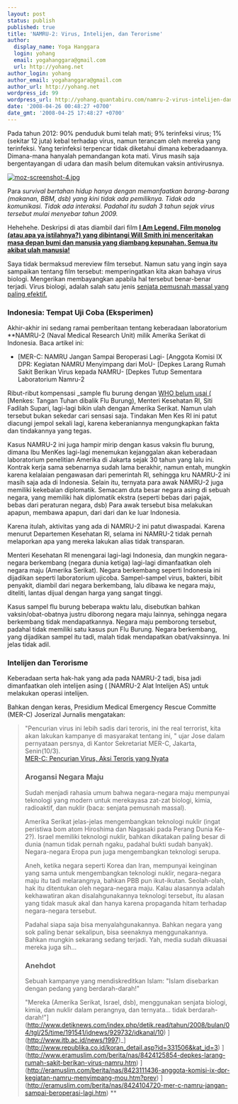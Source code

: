 ```yaml
---
layout: post
status: publish
published: true
title: 'NAMRU-2: Virus, Intelijen, dan Terorisme'
author:
  display_name: Yoga Hanggara
  login: yohang
  email: yogahanggara@gmail.com
  url: http://yohang.net
author_login: yohang
author_email: yogahanggara@gmail.com
author_url: http://yohang.net
wordpress_id: 99
wordpress_url: http://yohang.quantabiru.com/namru-2-virus-intelijen-dan-terorisme/
date: '2008-04-26 00:48:27 +0700'
date_gmt: '2008-04-25 17:48:27 +0700'
---
```

Pada tahun 2012: 90% penduduk bumi telah mati; 9% terinfeksi virus; 1% (sekitar 12 juta) kebal terhadap virus, namun terancam oleh mereka yang terinfeksi. Yang terinfeksi terpencar tidak diketahui dimana keberadaannya. Dimana-mana hanyalah pemandangan kota mati. Virus masih saja bergentayangan di udara dan masih belum ditemukan vaksin antivirusnya.

[![moz-screenshot-4.jpg](http://yohang.net/wp-content/uploads/moz-screenshot-42.jpg)](http://s190.photobucket.com/albums/z100/yohang/Weblog/?action=view&current=moz-screenshot-4.jpg)

Para _survival bertahan hidup hanya dengan memanfaatkan barang-barang (makanan, BBM, dsb) yang kini tidak ada pemiliknya. Tidak ada komunikasi. Tidak ada interaksi. Padahal itu sudah 3 tahun sejak virus tersebut mulai menyebar tahun 2009._

Hehehehe. Deskripsi di atas diambil dari film **[I Am Legend. Film monolog (atau apa ya istilahnya?) yang dibintangi Will Smith ini menceritakan masa depan bumi dan manusia yang diambang kepunahan. Semua itu akibat ulah manusia!](http://en.wikipedia.org/wiki/I_Am_Legend_%28film%29)**

Saya tidak bermaksud mereview film tersebut. Namun satu yang ingin saya sampaikan tentang film tersebut: memperingatkan kita akan bahaya virus biologi. Mengerikan membayangkan apabila hal tersebut benar-benar terjadi. Virus biologi, adalah salah satu jenis [senjata pemusnah massal yang paling efektif.](http://en.wikipedia.org/wiki/Weapons_of_mass_destruction)

### Indonesia: Tempat Uji Coba (Eksperimen)  
Akhir-akhir ini sedang ramai pemberitaan tentang keberadaan laboratorium **NAMRU-2 (Naval Medical Research Unit) milik Amerika Serikat di Indonesia. Baca artikel ini:
- [MER-C: NAMRU Jangan Sampai Beroperasi Lagi- [Anggota Komisi IX DPR: Kegiatan NAMRU Menyimpang dari MoU- [Depkes Larang Rumah Sakit Berikan Virus kepada NAMRU- [Depkes Tutup Sementara Laboratorium Namru-2  
  
  
Ribut-ribut kompensasi _sample flu burung dengan [WHO belum usai (](http://en.wikipedia.org/wiki/Who) [Menkes: Tangan Tuhan dibalik Flu Burung), Menteri Kesehatan RI, Siti Fadilah Supari, lagi-lagi bikin ulah dengan Amerika Serikat. Namun ulah tersebut bukan sekedar cari sensasi saja. Tindakan Men Kes RI ini patut diacungi jempol sekali lagi, karena keberaniannya mengungkapkan fakta dan tindakannya yang tegas.

Kasus NAMRU-2 ini juga hampir mirip dengan kasus vaksin flu burung, dimana Ibu MenKes lagi-lagi menemukan kejanggalan akan keberadaan laboratorium penelitian Amerika di Jakarta sejak 30 tahun yang lalu ini. Kontrak kerja sama sebenarnya sudah lama berakhir, namun entah, mungkin karena kelalaian pengawasan dari pemerintah RI, sehingga kru NAMRU-2 ini masih saja ada di Indonesia. Selain itu, ternyata para awak NAMRU-2 juga memiliki kekebalan diplomatik. Semacam duta besar negara asing di sebuah negara, yang memiliki hak diplomatik ekstra (seperti bebas dari pajak, bebas dari peraturan negara, dsb) Para awak tersebut bisa melakukan apapun, membawa apapun, dari dari dan ke luar Indonesia.

Karena itulah, aktivitas yang ada di NAMRU-2 ini patut diwaspadai. Karena menurut Departemen Kesehatan RI, selama ini NAMRU-2 tidak pernah melaporkan apa yang mereka lakukan alias tidak transparan.

Menteri Kesehatan RI menengarai lagi-lagi Indonesia, dan mungkin negara-negara berkembang (negara dunia ketiga) lagi-lagi dimanfaatkan oleh negara maju (Amerika Serikat). Negara berkembang seperti Indonesia ini dijadikan seperti laboratorium ujicoba. Sampel-sampel virus, bakteri, bibit penyakit, diambil dari negara berkembang, lalu dibawa ke negara maju, diteliti, lantas dijual dengan harga yang sangat tinggi.

Kasus sampel flu burung beberapa waktu lalu, disebutkan bahkan vaksin/obat-obatnya justru diborong negara maju lainnya, sehingga negara berkembang tidak mendapatkannya. Negara maju pemborong tersebut, padahal tidak memiliki satu kasus pun Flu Burung. Negara berkembang, yang dijadikan sampel itu tadi, malah tidak mendapatkan obat/vaksinnya. Ini jelas tidak adil.

### Intelijen dan Terorisme  
Keberadaan serta hak-hak yang ada pada NAMRU-2 tadi, bisa jadi dimanfaatkan oleh intelijen asing ( [NAMRU-2 Alat Intelijen AS) untuk melakukan operasi intelijen.

Bahkan dengan keras, Presidium Medical Emergency Rescue Committe (MER-C) Joserizal Jurnalis mengatakan:

> "Pencurian virus ini lebih sadis dari teroris, ini the real terrorist, kita akan lakukan kampanye di masyarakat tentang ini, " ujar Jose dalam pernyataan persnya, di Kantor Sekretariat MER-C, Jakarta, Senin(10/3).  
> [MER-C: Pencurian Virus, Aksi Teroris yang Nyata](http://eramuslim.com/berita/nas/8310132110-mer-c-pencurian-virus-aksi-teroris-nyata.htm?rel)
> 
> ### Arogansi Negara Maju  
> Sudah menjadi rahasia umum bahwa negara-negara maju mempunyai teknologi yang modern untuk merekayasa zat-zat biologi, kimia, radioaktif, dan nuklir (baca: senjata pemusnah massal).
> 
> Amerika Serikat jelas-jelas mengembangkan teknologi nuklir (ingat peristiwa bom atom Hiroshima dan Nagasaki pada Perang Dunia Ke-2?). Israel memiliki teknologi nuklir, bahkan dikatakan paling besar di dunia (namun tidak pernah ngaku, padahal bukti sudah banyak). Negara-negara Eropa pun juga mengembangkan teknologi serupa.
> 
> Aneh, ketika negara seperti Korea dan Iran, mempunyai keinginan yang sama untuk mengembangkan teknologi nuklir, negara-negara maju itu tadi melarangnya, bahkan PBB pun ikut-ikutan. Seolah-olah, hak itu ditentukan oleh negara-negara maju. Kalau alasannya adalah kekhawatiran akan disalahgunakannya teknologi tersebut, itu alasan yang tidak masuk akal dan hanya karena propaganda hitam terhadap negara-negara tersebut.
> 
> Padahal siapa saja bisa menyalahgunakannya. Bahkan negara yang sok paling benar sekalipun, bisa seenaknya menggunakannya. Bahkan mungkin sekarang sedang terjadi. Yah, media sudah dikuasai mereka juga sih...
> 
> ### Anehdot  
> Sebuah kampanye yang mendiskreditkan Islam: "Islam disebarkan dengan pedang yang berdarah-darah!"
> 
> "Mereka (Amerika Serikat, Israel, dsb), menggunakan senjata biologi, kimia, dan nuklir dalam perangnya, dan ternyata... tidak berdarah-darah!"](http://www.detiknews.com/index.php/detik.read/tahun/2008/bulan/04/tgl/25/time/191541/idnews/929732/idkanal/10)
](http://www.itb.ac.id/news/1997)_](http://www.republika.co.id/koran_detail.asp?id=331506&kat_id=3)
](http://www.eramuslim.com/berita/nas/8424125854-depkes-larang-rumah-sakit-berikan-virus-namru.htm)
](http://eramuslim.com/berita/nas/8423111436-anggota-komisi-ix-dpr-kegiatan-namru-menyimpang-mou.htm?prev)
](http://eramuslim.com/berita/nas/8424104720-mer-c-namru-jangan-sampai-beroperasi-lagi.htm)
**
